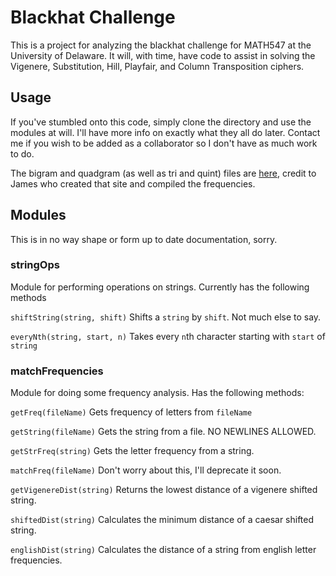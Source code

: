 # Blackhat Challenge

This is a project for analyzing the blackhat challenge for MATH547 at the University of Delaware.
It will, with time, have code to assist in solving the Vigenere, Substitution, Hill, Playfair,
and Column Transposition ciphers.

## Usage
If you've stumbled onto this code, simply clone the directory and use the modules at will.
I'll have more info on exactly what they all do later. Contact me if you wish to be added as
a collaborator so I don't have as much work to do.

The bigram and quadgram (as well as tri and quint) files are
[here](http://practicalcryptography.com/cryptanalysis/text-characterisation/quadgrams/), credit to James
who created that site and compiled the frequencies. 

## Modules

This is in no way shape or form up to date documentation, sorry.

### stringOps
Module for performing operations on strings. Currently has the following methods

`shiftString(string, shift)`
Shifts a `string` by `shift`. Not much else to say.

`everyNth(string, start, n)`
Takes every `n`th character starting with `start` of `string`

### matchFrequencies
Module for doing some frequency analysis. Has the following methods:

`getFreq(fileName)`
Gets frequency of letters from `fileName`

`getString(fileName)`
Gets the string from a file. NO NEWLINES ALLOWED.

`getStrFreq(string)`
Gets the letter frequency from a string.

`matchFreq(fileName)`
Don't worry about this, I'll deprecate it soon.

`getVigenereDist(string)`
Returns the lowest distance of a vigenere shifted string.

`shiftedDist(string)`
Calculates the minimum distance of a caesar shifted string.

`englishDist(string)`
Calculates the distance of a string from english letter frequencies. 
